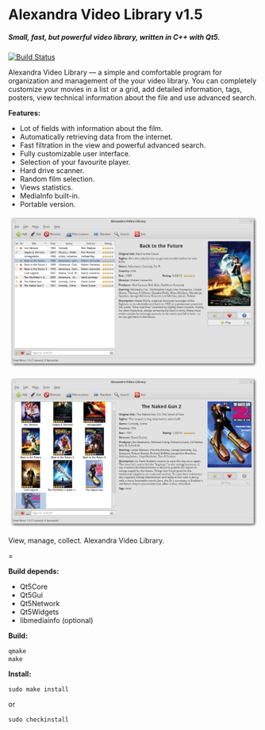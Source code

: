 # Alexandra Video Library v1.5
##### Small, fast, but powerful video library, written in C++ with Qt5.
[![Build Status](https://travis-ci.org/jeka-js/alexandra.svg)](https://travis-ci.org/jeka-js/alexandra)


Alexandra Video Library — a simple and comfortable program for organization and management of the your video library. You can completely customize your movies in a list or a grid, add detailed information, tags, posters, view technical information about the file and use advanced search.

**Features:**

 - Lot of fields with information about the film.
 - Automatically retrieving data from the internet.
 - Fast filtration in the view and powerful advanced search.
 - Fully customizable user interface.
 - Selection of your favourite player.
 - Hard drive scanner.
 - Random film selection.
 - Views statistics.
 - MediaInfo built-in.
 - Portable version.

![Main window List](/doc/screenshots/01_MainWindow_List.png "Main window -- list")

![Main window Grid](/doc/screenshots/02_MainWindow_Grid.png "Main window -- grid")

View, manage, collect. Alexandra Video Library.

=

**Build depends:**

 - Qt5Core
 - Qt5Gui
 - Qt5Network
 - Qt5Widgets
 - libmediainfo (optional)

**Build:**

    qmake
    make

**Install:**

    sudo make install

or

    sudo checkinstall

